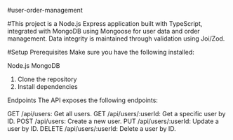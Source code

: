 #user-order-management

#This project is a Node.js Express application built with TypeScript, integrated with MongoDB using Mongoose for user data and order management. Data integrity is maintained through validation using Joi/Zod.

#Setup
Prerequisites
Make sure you have the following installed:

Node.js
MongoDB

1. Clone the repository
2. Install dependencies

Endpoints
The API exposes the following endpoints:

GET /api/users: Get all users.
GET /api/users/:userId: Get a specific user by ID.
POST /api/users: Create a new user.
PUT /api/users/:userId: Update a user by ID.
DELETE /api/users/:userId: Delete a user by ID.
